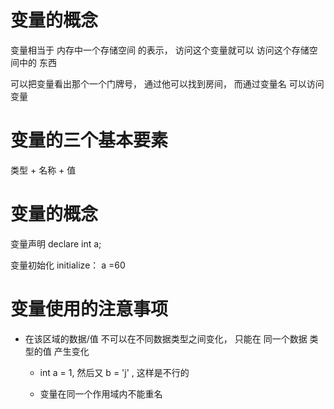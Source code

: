 # 变量的概念

 变量相当于 内存中一个存储空间 的表示， 访问这个变量就可以 访问这个存储空间中的 东西 

可以把变量看出那个一个门牌号， 通过他可以找到房间， 而通过变量名 可以访问变量 

# 变量的三个基本要素

类型 + 名称 + 值 

# 变量的概念

变量声明 declare int a;

变量初始化 initialize： a =60

# 变量使用的注意事项

- 在该区域的数据/值 不可以在不同数据类型之间变化， 只能在 同一个数据 类型的值 产生变化
  
  - int a = 1, 然后又 b = 'j'  , 这样是不行的
  
  - 变量在同一个作用域内不能重名 
